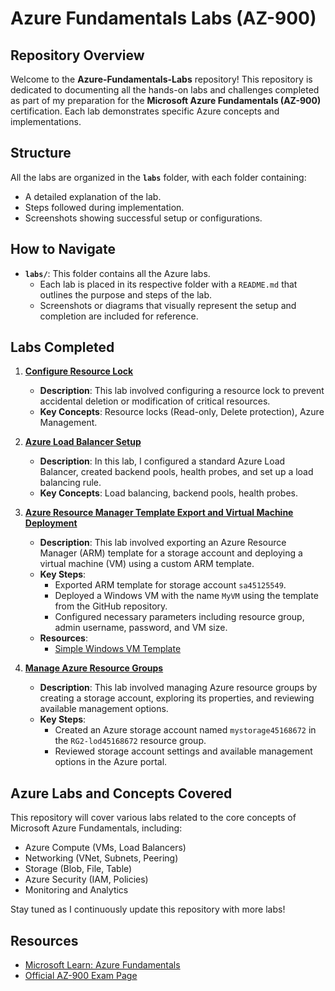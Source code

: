 # Azure Fundamentals Labs (AZ-900)

## Repository Overview
Welcome to the **Azure-Fundamentals-Labs** repository! This repository is dedicated to documenting all the hands-on labs and challenges completed as part of my preparation for the **Microsoft Azure Fundamentals (AZ-900)** certification. Each lab demonstrates specific Azure concepts and implementations.

## Structure
All the labs are organized in the **`labs`** folder, with each folder containing:
- A detailed explanation of the lab.
- Steps followed during implementation.
- Screenshots showing successful setup or configurations.

## How to Navigate
- **`labs/`**: This folder contains all the Azure labs.
  - Each lab is placed in its respective folder with a `README.md` that outlines the purpose and steps of the lab.
  - Screenshots or diagrams that visually represent the setup and completion are included for reference.

## Labs Completed
1. **[Configure Resource Lock](labs/01.resource-lock/README.md)**
   - **Description**: This lab involved configuring a resource lock to prevent accidental deletion or modification of critical resources.
   - **Key Concepts**: Resource locks (Read-only, Delete protection), Azure Management.

2. **[Azure Load Balancer Setup](labs/02.Azure-load-balancer/README.md)**
   - **Description**: In this lab, I configured a standard Azure Load Balancer, created backend pools, health probes, and set up a load balancing rule.
   - **Key Concepts**: Load balancing, backend pools, health probes.

3. **[Azure Resource Manager Template Export and Virtual Machine Deployment](labs/03.manage-azure-resource-deployment-arm-template/README.md)**
   - **Description**: This lab involved exporting an Azure Resource Manager (ARM) template for a storage account and deploying a virtual machine (VM) using a custom ARM template.
   - **Key Steps**:
     - Exported ARM template for storage account `sa45125549`.
     - Deployed a Windows VM with the name `MyVM` using the template from the GitHub repository.
     - Configured necessary parameters including resource group, admin username, password, and VM size.
   - **Resources**:
     - [Simple Windows VM Template](https://github.com/LODSContent/ChallengeLabs_ArmResources/tree/master/ARMTemplates/101-vm-simple-windows)
4. **[Manage Azure Resource Groups](labs/04.Manage-Azure-Resource-Groups/README.md)**
   - **Description**: This lab involved managing Azure resource groups by creating a storage account, exploring its properties, and reviewing available management options.
   - **Key Steps**:
     - Created an Azure storage account named `mystorage45168672` in the `RG2-lod45168672` resource group.
     - Reviewed storage account settings and available management options in the Azure portal.

## Azure Labs and Concepts Covered
This repository will cover various labs related to the core concepts of Microsoft Azure Fundamentals, including:
- Azure Compute (VMs, Load Balancers)
- Networking (VNet, Subnets, Peering)
- Storage (Blob, File, Table)
- Azure Security (IAM, Policies)
- Monitoring and Analytics

Stay tuned as I continuously update this repository with more labs!

## Resources
- [Microsoft Learn: Azure Fundamentals](https://learn.microsoft.com/en-us/certifications/exams/az-900/)
- [Official AZ-900 Exam Page](https://learn.microsoft.com/en-us/certifications/exams/az-900/)
